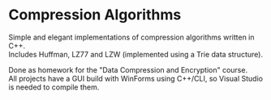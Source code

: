 Compression Algorithms
======================

Simple and elegant implementations of compression algorithms written in C++.  
Includes Huffman, LZ77 and LZW (implemented using a Trie data structure).

Done as homework for the "Data Compression and Encryption" course.  
All projects have a GUI build with WinForms using C++/CLI, so Visual Studio is needed to compile them.
